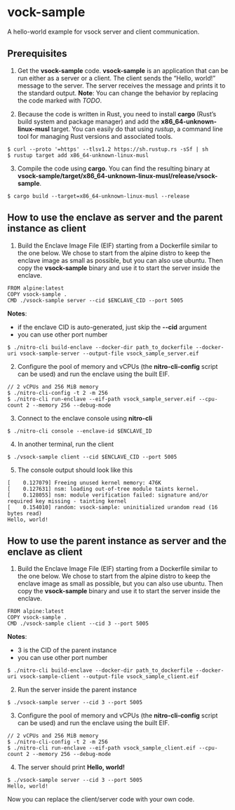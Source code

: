 # vock-sample

A hello-world example for vsock server and client communication.

## Prerequisites

1. Get the __vsock-sample__ code. __vsock-sample__ is an application
that can be run either as a server or a client. The client sends the
“Hello, world!” message to the server. The server receives the message
and prints it to the standard output.
__Note__: You can change the behavior by replacing the code marked with *TODO*. 

2. Because the code is written in Rust, you need to install __cargo__
(Rust’s build system and package manager) and add the __x86_64-unknown-linux-musl__
target. You can easily do that using *rustup*, a command line tool
for managing Rust versions and associated tools.

```
$ curl --proto '=https' --tlsv1.2 https://sh.rustup.rs -sSf | sh
$ rustup target add x86_64-unknown-linux-musl
```

3. Compile the code using __cargo__. You can find the resulting binary
at  __vsock-sample/target/x86_64-unknown-linux-musl/release/vsock-sample__.

```
$ cargo build --target=x86_64-unknown-linux-musl --release
```
## How to use the enclave as server and the parent instance as client

1. Build the Enclave Image File (EIF) starting from a Dockerfile
similar to the one below. We chose to start from the alpine distro
to keep the enclave image as small as possible, but you can also
use ubuntu. Then copy the __vsock-sample__ binary and use it to
start the server inside the enclave.

```
FROM alpine:latest
COPY vsock-sample .
CMD ./vsock-sample server --cid $ENCLAVE_CID --port 5005
```
__Notes__:
* if the enclave CID is auto-generated, just skip the __--cid__ argument
* you can use other port number

```
$ ./nitro-cli build-enclave --docker-dir path_to_dockerfile --docker-uri vsock-sample-server --output-file vsock_sample_server.eif
```

2. Configure the pool of memory and vCPUs (the __nitro-cli-config__ 
script can be used) and run the enclave using the built EIF.

```
// 2 vCPUs and 256 MiB memory
$ ./nitro-cli-config -t 2 -m 256
$ ./nitro-cli run-enclave --eif-path vsock_sample_server.eif --cpu-count 2 --memory 256 --debug-mode
```

3. Connect to the enclave console using __nitro-cli__

```
$ ./nitro-cli console --enclave-id $ENCLAVE_ID
```

4. In another terminal, run the client

```
$ ./vsock-sample client --cid $ENCLAVE_CID --port 5005
```

5. The console output should look like this

```
[    0.127079] Freeing unused kernel memory: 476K
[    0.127631] nsm: loading out-of-tree module taints kernel.
[    0.128055] nsm: module verification failed: signature and/or required key missing - tainting kernel
[    0.154010] random: vsock-sample: uninitialized urandom read (16 bytes read)
Hello, world!
```

## How to use the parent instance as server and the enclave as client

1. Build the Enclave Image File (EIF) starting from a Dockerfile
similar to the one below. We chose to start from the alpine distro
to keep the enclave image as small as possible, but you can also
use ubuntu. Then copy the __vsock-sample__ binary and use it to
start the server inside the enclave.

```
FROM alpine:latest
COPY vsock-sample .
CMD ./vsock-sample client --cid 3 --port 5005
```
__Notes__:
* 3 is the CID of the parent instance
* you can use other port number
```
$ ./nitro-cli build-enclave --docker-dir path_to_dockerfile --docker-uri vsock-sample-client --output-file vsock_sample_client.eif
```

2. Run the server inside the parent instance

```
$ ./vsock-sample server --cid 3 --port 5005
```

3. Configure the pool of memory and vCPUs (the __nitro-cli-config__
script can be used) and run the enclave using the built EIF.

```
// 2 vCPUs and 256 MiB memory
$ ./nitro-cli-config -t 2 -m 256
$ ./nitro-cli run-enclave --eif-path vsock_sample_client.eif --cpu-count 2 --memory 256 --debug-mode
```

4. The server should print __Hello, world!__

```
$ ./vsock-sample server --cid 3 --port 5005
Hello, world!
```

Now you can replace the client/server code with your own code.
